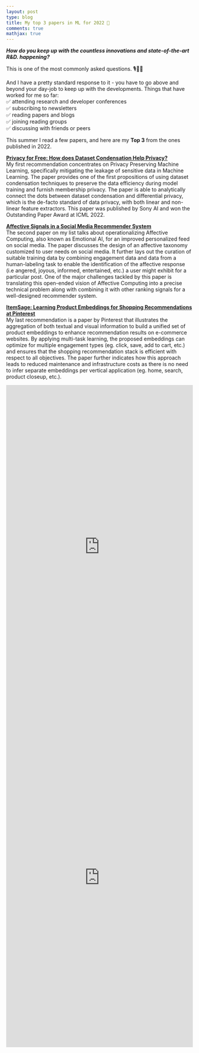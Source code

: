```yaml
---
layout: post
type: blog
title: My top 3 papers in ML for 2022 👀
comments: true
mathjax: true
---
```


<p><em><strong>How do you keep up with the countless innovations and state-of-the-art R&amp;D. happening?</strong> </em></p>

<p>This is one of the most commonly asked questions. 🎙💭🤔</p>

<p>And I have a pretty standard response to it - you have to go above and beyond your day-job to keep up with the developments. Things that have worked for me so far:<br>✅ attending research and developer conferences<br>✅ subscribing to newsletters<br>✅ reading papers and blogs<br>✅ joining reading groups<br>✅ discussing with friends or peers</p>

<p>This summer I read a few papers, and here are my <strong>Top 3</strong> from the ones published in 2022.</p>

<p><a rel="noreferrer noopener" href="https://arxiv.org/pdf/2206.00240.pdf" target="_blank"><strong>Privacy for Free: How does Dataset Condensation Help Privacy?<br></strong></a>My first recommendation concentrates on Privacy Preserving Machine Learning, specifically mitigating the leakage of sensitive data in Machine Learning. The paper provides one of the first propositions of using dataset condensation techniques to preserve the data efficiency during model training and furnish membership privacy. The paper is able to analytically connect the dots between dataset condensation and differential privacy, which is the de-facto standard of data privacy, with both linear and non-linear feature extractors. This paper was published by Sony AI and won the Outstanding Paper Award at ICML 2022.</p>

<p><a rel="noreferrer noopener" href="https://arxiv.org/pdf/2206.12374.pdf" target="_blank"><strong>Affective Signals in a Social Media Recommender System<br></strong></a>The second paper on my list talks about operationalizing Affective Computing, also known as Emotional AI, for an improved personalized feed on social media. The paper discusses the design of an affective taxonomy customized to user needs on social media. It further lays out the curation of suitable training data by combining engagement data and data from a human-labeling task to enable the identification of the affective response (i.e angered, joyous, informed, entertained, etc.) a user might exhibit for a particular post. One of the major challenges tackled by this paper is translating this open-ended vision of Affective Computing into a precise technical problem along with combining it with other ranking signals for a well-designed recommender system.</p>

<p><a rel="noreferrer noopener" href="https://arxiv.org/pdf/2205.11728.pdf" target="_blank"><strong>ItemSage: Learning Product Embeddings for Shopping Recommendations at Pinterest<br></strong></a>My last recommendation is a paper by Pinterest that illustrates the aggregation of both textual and visual information to build a unified set of product embeddings to enhance recommendation results on e-commerce websites. By applying multi-task learning, the proposed embeddings can optimize for multiple engagement types (eg. click, save, add to cart, etc.) and ensures that the shopping recommendation stack is efficient with respect to all objectives. The paper further indicates how this approach leads to reduced maintenance and infrastructure costs as there is no need to infer separate embeddings per vertical application (eg. home, search, product closeup, etc.).</p>

<iframe src="https://www.linkedin.com/embed/feed/update/urn:li:ugcPost:6963052659117350913" height="869" width="504" frameborder="0" allowfullscreen="" title="Embedded post"></iframe>

<iframe src="https://www.linkedin.com/embed/feed/update/urn:li:share:6962605781762404352" height="914" width="504" frameborder="0" allowfullscreen="" title="Embedded post"></iframe>
